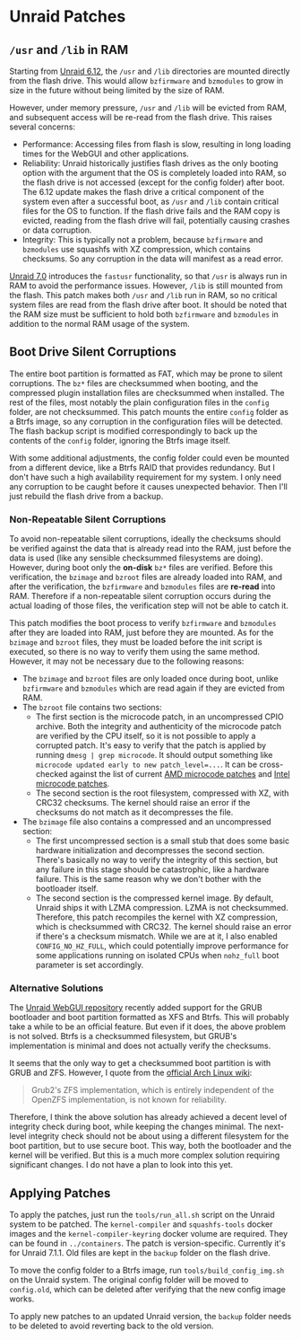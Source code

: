 # Unraid Patches

## `/usr` and `/lib` in RAM

Starting from [Unraid 6.12](https://docs.unraid.net/unraid-os/release-notes/6.12.0/#release-bz-file-differences), the `/usr` and `/lib` directories are mounted directly from the flash drive. This would allow `bzfirmware` and `bzmodules` to grow in size in the future without being limited by the size of RAM. 

However, under memory pressure, `/usr` and `/lib` will be evicted from RAM, and subsequent access will be re-read from the flash drive. This raises several concerns:

- Performance: Accessing files from flash is slow, resulting in long loading times for the WebGUI and other applications.
- Reliability: Unraid historically justifies flash drives as the only booting option with the argument that the OS is completely loaded into RAM, so the flash drive is not accessed (except for the config folder) after boot. The 6.12 update makes the flash drive a critical component of the system even after a successful boot, as `/usr` and `/lib` contain critical files for the OS to function. If the flash drive fails and the RAM copy is evicted, reading from the flash drive will fail, potentially causing crashes or data corruption.
- Integrity: This is typically not a problem, because `bzfirmware` and `bzmodules` use squashfs with XZ compression, which contains checksums. So any corruption in the data will manifest as a read error.

[Unraid 7.0](https://docs.unraid.net/unraid-os/release-notes/7.0.0/#excessive-flash-drive-activity-slows-the-system-down) introduces the `fastusr` functionality, so that `/usr` is always run in RAM to avoid the performance issues. However, `/lib` is still mounted from the flash. This patch makes both `/usr` and `/lib` run in RAM, so no critical system files are read from the flash drive after boot. It should be noted that the RAM size must be sufficient to hold both `bzfirmware` and `bzmodules` in addition to the normal RAM usage of the system.

## Boot Drive Silent Corruptions

The entire boot partition is formatted as FAT, which may be prone to silent corruptions. The `bz*` files are checksummed when booting, and the compressed plugin installation files are checksummed when installed. The rest of the files, most notably the plain configuration files in the `config` folder, are not checksummed. This patch mounts the entire `config` folder as a Btrfs image, so any corruption in the configuration files will be detected. The flash backup script is modified correspondingly to back up the contents of the `config` folder, ignoring the Btrfs image itself.

With some additional adjustments, the config folder could even be mounted from a different device, like a Btrfs RAID that provides redundancy. But I don't have such a high availability requirement for my system. I only need any corruption to be caught before it causes unexpected behavior. Then I'll just rebuild the flash drive from a backup.

### Non-Repeatable Silent Corruptions

To avoid non-repeatable silent corruptions, ideally the checksums should be verified against the data that is already read into the RAM, just before the data is used (like any sensible checksummed filesystems are doing). However, during boot only the **on-disk** `bz*` files are verified. Before this verification, the `bzimage` and `bzroot` files are already loaded into RAM, and after the verification, the `bzfirmware` and `bzmodules` files are **re-read** into RAM. Therefore if a non-repeatable silent corruption occurs during the actual loading of those files, the verification step will not be able to catch it.

This patch modifies the boot process to verify `bzfirmware` and `bzmodules` after they are loaded into RAM, just before they are mounted. As for the `bzimage` and `bzroot` files, they must be loaded before the init script is executed, so there is no way to verify them using the same method. However, it may not be necessary due to the following reasons:

- The `bzimage` and `bzroot` files are only loaded once during boot, unlike `bzfirmware` and `bzmodules` which are read again if they are evicted from RAM.
- The `bzroot` file contains two sections:
  - The first section is the microcode patch, in an uncompressed CPIO archive. Both the integrity and authenticity of the microcode patch are verified by the CPU itself, so it is not possible to apply a corrupted patch. It's easy to verify that the patch is applied by running `dmesg | grep microcode`. It should output something like `microcode updated early to new patch_level=...`. It can be cross-checked against the list of current [AMD microcode patches](https://git.kernel.org/pub/scm/linux/kernel/git/firmware/linux-firmware.git/tree/amd-ucode/README) and [Intel microcode patches](https://www.intel.com/content/www/us/en/developer/topic-technology/software-security-guidance/processors-affected-consolidated-product-cpu-model.html).
  - The second section is the root filesystem, compressed with XZ, with CRC32 checksums. The kernel should raise an error if the checksums do not match as it decompresses the file.
- The `bzimage` file also contains a compressed and an uncompressed section:
  - The first uncompressed section is a small stub that does some basic hardware initialization and decompresses the second section. There's basically no way to verify the integrity of this section, but any failure in this stage should be catastrophic, like a hardware failure. This is the same reason why we don't bother with the bootloader itself.
  - The second section is the compressed kernel image. By default, Unraid ships it with LZMA compression. LZMA is not checksummed. Therefore, this patch recompiles the kernel with XZ compression, which is checksummed with CRC32. The kernel should raise an error if there's a checksum mismatch. While we are at it, I also enabled `CONFIG_NO_HZ_FULL`, which could potentially improve performance for some applications running on isolated CPUs when `nohz_full` boot parameter is set accordingly.

### Alternative Solutions

The [Unraid WebGUI repository](https://github.com/unraid/webgui) recently added support for the GRUB bootloader and boot partition formatted as XFS and Btrfs. This will probably take a while to be an official feature. But even if it does, the above problem is not solved. Btrfs is a checksummed filesystem, but GRUB's implementation is minimal and does not actually verify the checksums.

It seems that the only way to get a checksummed boot partition is with GRUB and ZFS. However, I quote from the [official Arch Linux wiki](https://wiki.archlinux.org/title/Install_Arch_Linux_on_ZFS): 

> Grub2's ZFS implementation, which is entirely independent of the OpenZFS implementation, is not known for reliability.

Therefore, I think the above solution has already achieved a decent level of integrity check during boot, while keeping the changes minimal. The next-level integrity check should not be about using a different filesystem for the boot partition, but to use secure boot. This way, both the bootloader and the kernel will be verified. But this is a much more complex solution requiring significant changes. I do not have a plan to look into this yet.

## Applying Patches

To apply the patches, just run the `tools/run_all.sh` script on the Unraid system to be patched. The `kernel-compiler` and `squashfs-tools` docker images and the `kernel-compiler-keyring` docker volume are required. They can be found in `../containers`. The patch is version-specific. Currently it's for Unraid 7.1.1. Old files are kept in the `backup` folder on the flash drive.

To move the config folder to a Btrfs image, run `tools/build_config_img.sh` on the Unraid system. The original config folder will be moved to `config.old`, which can be deleted after verifying that the new config image works.

To apply new patches to an updated Unraid version, the `backup` folder needs to be deleted to avoid reverting back to the old version.